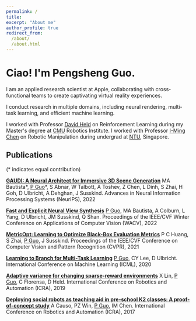 ```yaml
---
permalink: /
title: 
excerpt: "About me"
author_profile: true
redirect_from: 
  /about/
  /about.html
---
```

<h1> Ciao! I'm Pengsheng Guo. </h1>
<p> I am an applied research scientist at Apple, collaborating with cross-functional teams to create captivating virtual reality experiences. </p>
<p> I conduct research in multiple domains, including neural rendering, multi-task learning, and efficient machine learning. </p>
<p> I worked with Professor <a href="https://www.ri.cmu.edu/ri-faculty/david-held/">David Held</a> on Reinforcement Learning during my Master's degree at <a href="https://www.cmu.edu">CMU</a> Robotics Institute. I worked with Professor <a href="https://www3.ntu.edu.sg/home/michen/edu.html">I-Ming Chen</a> on Robotic Manipulation during undergrad at <a href="https://www.ntu.edu.sg">NTU</a>, Singapore. </p>

<h2>Publications</h2>
<p> (* indicates equal contribution)</p>
<p>
<a href="https://proceedings.neurips.cc/paper_files/paper/2022/file/a03037317560b8c5f2fb4b6466d4c439-Paper-Conference.pdf"><strong>GAUDI: A Neural Architect for Immersive 3D Scene Generation</strong></a>  
MA Bautista*, <u>P Guo</u>*, S Abnar, W Talbott, A Toshev, Z Chen, L Dinh, S Zhai, H Goh, D Ulbricht, A Dehghan, J Susskind.
Advances in Neural Information Processing Systems (NeurIPS), 2022
</p>
<p>
<a href="https://openaccess.thecvf.com/content/WACV2022/papers/Guo_Fast_and_Explicit_Neural_View_Synthesis_WACV_2022_paper.pdf"><strong>Fast and Explicit Neural View Synthesis</strong></a>  
<u>P Guo</u>, MA Bautista, A Colburn, L Yang, D Ulbricht, JM Susskind, Q Shan.
Proceedings of the IEEE/CVF Winter Conference on Applications of Computer Vision (WACV), 2022
</p>
<p>
<a href="https://openaccess.thecvf.com/content/CVPR2021/papers/Huang_MetricOpt_Learning_To_Optimize_Black-Box_Evaluation_Metrics_CVPR_2021_paper.pdf"><strong>MetricOpt: Learning to Optimize Black-Box Evaluation Metrics</strong></a>  
P C Huang, S Zhai, <u>P Guo</u>, J Susskind.
Proceedings of the IEEE/CVF Conference on Computer Vision and Pattern Recognition (CVPR), 2021
</p>
<p>
<a href="http://proceedings.mlr.press/v119/guo20e/guo20e.pdf"><strong>Learning to Branch for Multi-Task Learning</strong></a>  
<u>P Guo</u>, CY Lee, D Ulbricht.
International Conference on Machine Learning (ICML), 2020
</p>
<p>
<a href="https://arxiv.org/pdf/1903.06309"><strong>Adaptive variance for changing sparse-reward environments</strong></a>  
X Lin, <u>P Guo</u>, C Florensa, D Held.
International Conference on Robotics and Automation (ICRA), 2019
</p>
<p>
<a href="https://ieeexplore.ieee.org/abstract/document/7989490/"><strong>Deploying social robots as teaching aid in pre-school K2 classes: A proof-of-concept study</strong></a>  
A Causo, PZ Win, <u>P Guo</u>, IM Chen. 
International Conference on Robotics and Automation (ICRA), 2017
</p>